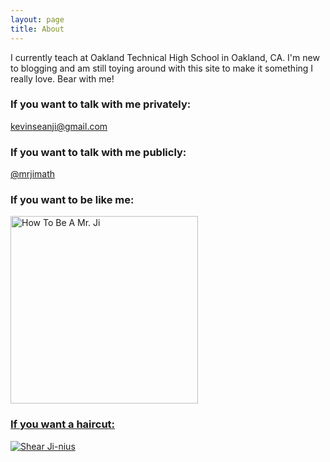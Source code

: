 ```yaml
---
layout: page
title: About
---
```


I currently teach at Oakland Technical High School in Oakland, CA. I'm new to blogging and am still toying around with this site to make it something I really love. Bear with me!

### If you want to talk with me privately:

[kevinseanji@gmail.com](mailto:kevinseanji@gmail.com)

### If you want to talk with me publicly:

<a href="https://twitter.com/mrjimath" target="_blank">@mrjimath</a>

### If you want to be like me:

<a href="https://www.instagram.com/mrjimath/" target="_blank">
<img border="0" alt="How To Be A Mr. Ji" src="http://i.imgur.com/AifuXIe.jpg" width="300" height="300">

### If you want a haircut:

<a href="http://shearjinius.com/" target="_blank">
<img border="0" alt="Shear Ji-nius" src="http://i.imgur.com/Lfj8K3K.png">
